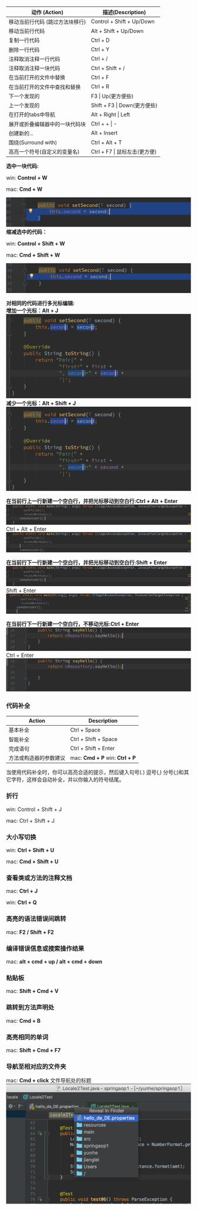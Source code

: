 | 动作 \(Action\) | 描述\(Description\) |
| --- | --- |
| 移动当前行代码 \(跳过方法块移行\) | Control + Shift + Up/Down |
| 移动当前行代码 | Alt + Shift + Up/Down |
| 复制一行代码 | Ctrl + D |
| 删除一行代码 | Ctrl + Y |
| 注释取消注释一行代码 | Ctrl + / |
| 注释取消注释一块代码 | Ctrl + Shift +  / |
| 在当前打开的文件中替换 | Ctrl + F |
| 在当前打开的文件中查找和替换 | Ctrl + R |
| 下一个发现的 | F3 \| Up\(更方便些\) |
| 上一个发现的 | Shift + F3 \| Down\(更方便些\) |
| 在打开的tabs中导航 | Alt + Right \| Left |
| 展开或折叠编辑器中的一块代码块 | Ctrl + + \| - |
| 创建新的... | Alt + Insert |
| 围绕\(Surround with\) | Ctrl + Alt + T |
| 高亮一个符号\(自定义的变量名\) | Ctrl + F7 \| 鼠标左击\(更方便\) |

**选中一块代码:**

win: **Control + W**

mac: **Cmd + W**

![](/assets/snapshot25.png)  
**缩减选中的代码：**

win: **Control + Shift + W**

mac: **Cmd + Shift + W**

![](/assets/snapshot26.png)

**对相同的代码进行多光标编辑:**  
**增加一个光标：Alt + J**  
![](/assets/snapshot27.png)  
**减少一个光标：Alt + Shift + J**  
![](/assets/snapshot28.png)

**在当前行上一行新建一个空白行，并把光标移动到空白行:Ctrl + Alt + Enter**  
![](/assets/snapshot34.png)  
Ctrl + Alt + Enter  
![](/assets/snapshot35.png)

**在当前行下一行新建一个空白行，并把光标移动到空白行:Shift + Enter**  
![](/assets/snapshot34.png)  
Shift + Enter  
![](/assets/snapshot36.png)

**在当前行下一行新建一个空白行，不移动光标:Ctrl + Enter**  
![](/assets/snapshot41.png)  
Ctrl + Enter  
![](/assets/snapshot42.png)

### 代码补全

| Action | Description |
| --- | --- |
| 基本补全 | Ctrl + Space |
| 智能补全 | Ctrl + Shift + Space |
| 完成语句 | Ctrl + Shift + Enter |
| 方法或构造器的参数建议 | mac: **Cmd + P** win: **Ctrl + P** |

当使用代码补全时，你可以高亮合适的提示，然后键入句号\(.\) 逗号\(,\) 分号\(;\)和其它字符，这样会自动补全，并以你输入的符号结尾。

### 折行

win: Control + Shift + J

mac: Ctrl + Shift + J

### 大小写切换

win: **Ctrl + Shift + U**

mac: **Cmd + Shift + U**

### 查看类或方法的注释文档

mac: **Ctrl + J**

win: **Ctrl + Q**

### 高亮的语法错误间跳转

mac: **F2 / Shift + F2**

### 编译错误信息或搜索操作结果

mac: **alt + cmd + up / alt + cmd + down**

### 粘贴板

mac: **Shift + Cmd + V**

### 跳转到方法声明处

mac: **Cmd + B**

### 高亮相同的单词

mac: **Shift + Cmd + F7**

### 导航至相对应的文件夹
mac: **Cmd + click** 文件导航处的标题
![](/assets/import2.png)




